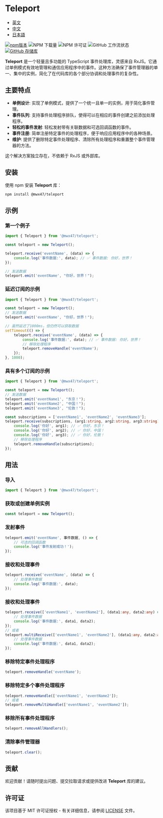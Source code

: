 # Teleport

- [英文](README.md)
- [中文](README-zh.md)
- [日本語](README-ja.md)

[![npm版本](https://badge.fury.io/js/@mwx47%2Fteleport.svg)](https://badge.fury.io/js/@mwx47%2Fteleport)
![NPM 下载量](https://img.shields.io/npm/dw/@mwx47/teleport)
![NPM 许可证](https://img.shields.io/npm/l/@mwx47/teleport)
![GitHub 工作流状态](https://github.com/weixiangmeng521/teleport/actions/workflows/master.yml/badge.svg)
[![GitHub 存储库](https://img.shields.io/badge/GitHub-Repo-blue.svg)](https://github.com/weixiangmeng521/teleport)

**Teleport** 是一个轻量且多功能的 TypeScript 事件处理库，灵感来自 RxJS。它通过单例模式有效地管理和通信应用程序中的事件。这种方法确保了事件管理器的单一、集中的实例，简化了在代码库的各个部分协调和处理事件的复杂性。

## 主要特点

- **单例设计**: 实现了单例模式，提供了一个统一且单一的实例，用于简化事件管理。
- **事件队列**: 支持事件处理程序排队，使得可以在相应的事件创建之前添加处理程序。
- **轻松的事件发射**: 轻松发射带有关联数据和可选回调函数的事件。
- **事件注册**: 简单注册特定事件的处理程序，便于响应应用程序中的各种场景。
- **维护**: 提供了删除特定事件处理程序、清除所有处理程序和重置整个事件管理器的方法。

这个解决方案独立存在，不依赖于 RxJS 或外部库。

## 安装

使用 npm 安装 **Teleport** 库：

```bash
npm install @mwx47/teleport
```

## 示例

### 第一个例子
```typescript
import { Teleport } from '@mwx47/teleport';

const teleport = new Teleport();

teleport.receive('eventName', (data) => {
    console.log('事件数据:', data); // ✅ 事件数据: 你好，世界！
});

// 发送数据
teleport.emit('eventName', "你好，世界！");
```

### 延迟订阅的示例
```typescript
import { Teleport } from '@mwx47/teleport';

const teleport = new Teleport();
// 发送数据
teleport.emit('eventName', "你好，世界！");

// 虽然延迟了1000ms，但仍然可以获取数据
setTimeout(() => {
    teleport.receive('eventName', (data) => {
        console.log('事件数据:', data); // ✅ 事件数据: 你好，世界！ 
        // 移除处理程序
        teleport.removeHandle('eventName');
    });
}, 1000);
```

### 具有多个订阅的示例
```typescript
import { Teleport } from '@mwx47/teleport';

const teleport = new Teleport();
// 发送数据
teleport.emit('eventName1', "东京！");
teleport.emit('eventName2', "中国！");
teleport.emit('eventName3', "伦敦！");

const subscriptions = ['eventName1', 'eventName2', 'eventName3'];
teleport.receive(subscriptions, (arg1:string, arg2:string, arg3:string) => {
    console.log('你好', arg1); // ✅ 你好，东京！
    console.log('你好', arg2); // ✅ 你好，中国！
    console.log('你好', arg3); // ✅ 你好，伦敦！
    // 移除处理程序
    teleport.removeHandle(subscriptions);
});
```

## 用法

### 导入

```typescript
import { Teleport } from '@mwx47/teleport';
```

### 获取或创建单例实例

```typescript
const teleport = new Teleport();
```

### 发射事件

```typescript
teleport.emit('eventName', 事件数据, () => {
    // 可选的回调函数
    console.log('事件发射成功！');
});
```

### 接收和处理事件

```typescript
teleport.receive('eventName', (data) => {
    // 处理事件数据
    console.log('事件数据:', data);
});
```

### 接收和处理事件

```typescript
teleport.receive(['eventName1', 'eventName2'], (data1:any, data2:any) => {
    // 处理事件数据
    console.log('事件数据:', data1, data2);
});
// 或者
teleport.multiReceive(['eventName1', 'eventName2'], (data1:any, data2:any) => {
    // 处理事件数据
    console.log('事件数据:', data1, data2);
});
```

### 移除特定事件处理程序

```typescript
teleport.removeHandle('eventName');
```

### 移除特定多个事件处理程序

```typescript
teleport.removeHandle(['eventName1', 'eventName2']);
// 或者
teleport.removeMultiHandle(['eventName1', 'eventName2']);
```

### 移除所有事件处理程序

```typescript
teleport.removeAllHandlers();
```

### 清除事件管理器

```typescript
teleport.clear();
```

## 贡献

欢迎贡献！请随时提出问题、提交拉取请求或提供改进 **Teleport** 库的建议。

## 许可证

该项目基于 MIT 许可证授权 - 有关详细信息，请参阅 [LICENSE](LICENSE) 文件。